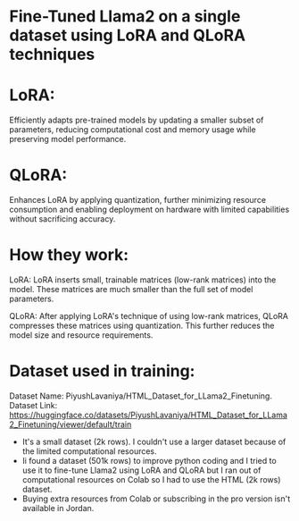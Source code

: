 # Fine-Tuned Llama2 on a single dataset using LoRA and QLoRA techniques


# LoRA:
Efficiently adapts pre-trained models by updating a smaller subset of parameters, reducing computational cost and memory usage while preserving model performance.

# QLoRA:
Enhances LoRA by applying quantization, further minimizing resource consumption and enabling deployment on hardware with limited capabilities without sacrificing accuracy.


# How they work:

LoRA: LoRA inserts small, trainable matrices (low-rank matrices) into the model. These matrices are much smaller than the full set of model parameters.

QLoRA: After applying LoRA's technique of using low-rank matrices, QLoRA compresses these matrices using quantization. This further reduces the model size and resource requirements.


# Dataset used in training:

Dataset Name: PiyushLavaniya/HTML_Dataset_for_LLama2_Finetuning.
Dataset Link: https://huggingface.co/datasets/PiyushLavaniya/HTML_Dataset_for_LLama2_Finetuning/viewer/default/train

- It's a small dataset (2k rows). I couldn't use a larger dataset because of the limited computational resources.
- Ii found a dataset (501k rows) to improve python coding and I tried to use it to fine-tune Llama2 using LoRA and QLoRA but I ran out of computational resources on Colab so I had to use the HTML (2k rows) dataset.
- Buying extra resources from Colab or subscribing in the pro version isn't available in Jordan.

